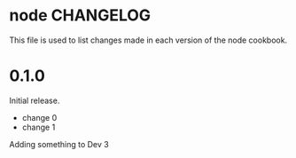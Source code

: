 # node CHANGELOG

This file is used to list changes made in each version of the node cookbook.

# 0.1.0

Initial release.

- change 0
- change 1

Adding something to Dev 3
